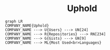 <h1 align="center">Uphold</h1>

```mermaid
graph LR
COMPANY_NAME{Uphold}
COMPANY_NAME ---> U{Users} ---> UN[24]
COMPANY_NAME ---> R{Repositories} ---> RN[234]
COMPANY_NAME ---> G{Gists} ---> GN[9]
COMPANY_NAME ---> ML{Most Used<br>Languages}
```
